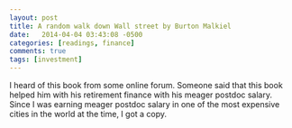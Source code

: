 ```yaml
---
layout: post
title: A random walk down Wall street by Burton Malkiel
date:   2014-04-04 03:43:08 -0500
categories: [readings, finance]
comments: true
tags: [investment]
---
```


I heard of this book from some online forum. Someone said that this book helped him with his retirement finance with his meager postdoc salary.
Since I was earning meager postdoc salary in one of the most expensive cities in the world at the time, I got a copy.

